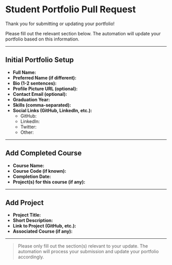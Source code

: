 # Student Portfolio Pull Request

Thank you for submitting or updating your portfolio!

Please fill out the relevant section below. The automation will update your portfolio based on this information.

---


## Initial Portfolio Setup
- **Full Name:**
- **Preferred Name (if different):**
- **Bio (1-2 sentences):**
- **Profile Picture URL (optional):**
- **Contact Email (optional):**
- **Graduation Year:**
- **Skills (comma-separated):**
- **Social Links (GitHub, LinkedIn, etc.):**
	- GitHub:
	- LinkedIn:
	- Twitter:
	- Other:

---

## Add Completed Course
- **Course Name:**
- **Course Code (if known):**
- **Completion Date:**
- **Project(s) for this course (if any):**

---

## Add Project
- **Project Title:**
- **Short Description:**
- **Link to Project (GitHub, etc.):**
- **Associated Course (if any):**

---

> Please only fill out the section(s) relevant to your update. The automation will process your submission and update your portfolio accordingly.
